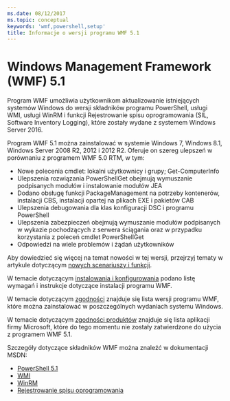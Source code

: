 ```yaml
---
ms.date: 08/12/2017
ms.topic: conceptual
keywords: 'wmf,powershell,setup'
title: Informacje o wersji programu WMF 5.1
---
```


# <a name="windows-management-framework-wmf-51"></a>Windows Management Framework (WMF) 5.1

Program WMF umożliwia użytkownikom aktualizowanie istniejących systemów Windows do wersji składników programu PowerShell, usługi WMI, usługi WinRM i funkcji Rejestrowanie spisu oprogramowania (SIL, Software Inventory Logging), które zostały wydane z systemem Windows Server 2016.

Program WMF 5.1 można zainstalować w systemie Windows 7, Windows 8.1, Windows Server 2008 R2, 2012 i 2012 R2. Oferuje on szereg ulepszeń w porównaniu z programem WMF 5.0 RTM, w tym:

- Nowe polecenia cmdlet: lokalni użytkownicy i grupy; Get-ComputerInfo
- Ulepszenia rozwiązania PowerShellGet obejmują wymuszanie podpisanych modułów i instalowanie modułów JEA
- Dodano obsługę funkcji PackageManagement na potrzeby kontenerów, instalacji CBS, instalacji opartej na plikach EXE i pakietów CAB
- Ulepszenia debugowania dla klas konfiguracji DSC i programu PowerShell
- Ulepszenia zabezpieczeń obejmują wymuszanie modułów podpisanych w wykazie pochodzących z serwera ściągania oraz w przypadku korzystania z poleceń cmdlet PowerShellGet
- Odpowiedzi na wiele problemów i żądań użytkowników

Aby dowiedzieć się więcej na temat nowości w tej wersji, przejrzyj tematy w artykule dotyczącym [nowych scenariuszy i funkcji](https://docs.microsoft.com/powershell/wmf/5.1/scenarios-features).

W temacie dotyczącym [instalowania i konfigurowania](https://docs.microsoft.com/powershell/wmf/5.1/install-configure) podano listę wymagań i instrukcje dotyczące instalacji programu WMF.

W temacie dotyczącym [zgodności](https://docs.microsoft.com/powershell/wmf/5.1/compatibility) znajduje się lista wersji programu WMF, które można zainstalować w poszczególnych wydaniach systemu Windows.

W temacie dotyczącym [zgodności produktów](https://docs.microsoft.com/powershell/wmf/5.1/productincompat) znajduje się lista aplikacji firmy Microsoft, które do tego momentu nie zostały zatwierdzone do użycia z programem WMF 5.1.

Szczegóły dotyczące składników WMF można znaleźć w dokumentacji MSDN:

- [PowerShell 5.1](https://docs.microsoft.com/powershell/)
- [WMI](https://msdn.microsoft.com/library/jj152383(v=vs.85).aspx)
- [WinRM](https://msdn.microsoft.com/library/aa384426(v=vs.85).aspx)
- [Rejestrowanie spisu oprogramowania](https://technet.microsoft.com/library/dn383584(v=ws.11).aspx)

